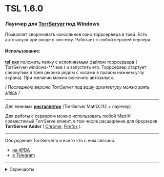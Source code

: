 # TSL 1.6.0  
### Лаунчер для [TorrServer](https://github.com/YouROK/TorrServer) под Windows  
Позволяет сворачивать консольное окно торрсервера в трей. Есть автозапуск при входе в систему. Работает с любой версией сервера.  
#### Использование:  
[**tsl.exe**](https://github.com/Noperkot/TSL/releases/latest/download/tsl.exe) положить папку с исполняемым файлом торрсервера ( TorrServer-windows-\*\*\*.exe ) и запустить его. Торрсервер стартует свернутым в трей (иконка рядом с часами в правом нижнем углу экрана). При желании можно включить автозапуск.  

_( Последнюю версию TorrServer под вашу архитектуру можно взять [здесь](https://github.com/YouROK/TorrServer/releases) )_  

***
Для ленивых [**инсталлятор**](https://github.com/Noperkot/TSL/releases/latest/download/TorrServer_MatriX.112_setup.exe) (TorrServer MatriX.112 + лаунчер) 

Для работы с сервером можно использовать любой MatriX-совместимый TorrServe клиент, в том числе расширение для браузеров **TorrServer Adder** ( [Chrome](https://chrome.google.com/webstore/detail/torrserver-adder/ihphookhabmjbgccflngglmidjloeefg?hl=ru), [Firefox](https://addons.mozilla.org/ru/firefox/addon/torrserver-adder/) ).
***
Обсуждение TorrServer'а и всего что с ним связано:
- [на 4PDA](https://4pda.to/forum/index.php?showtopic=889960)
- [в Telegram](https://t.me/TorrServe)
***
<details>
<summary>Скриншоты</summary>  

![](img/screen1.png)  

![](img/screen2.png)  
</details>
